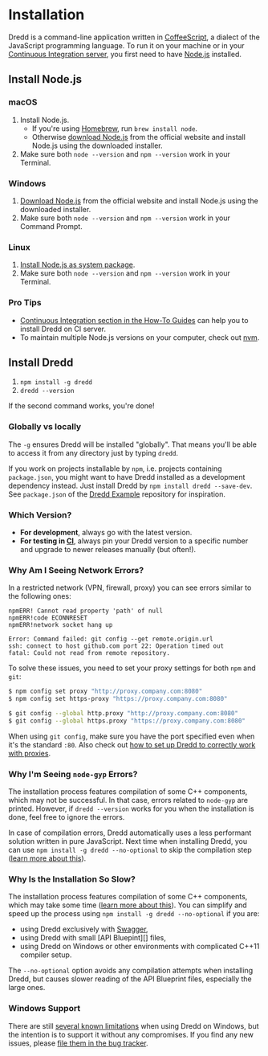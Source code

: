 # Installation

Dredd is a command-line application written in [CoffeeScript][], a dialect of the JavaScript programming language. To run it on your machine or in your [Continuous Integration server][CI], you first need to have [Node.js][] installed.

## Install Node.js

### macOS

1. Install Node.js.
    - If you're using [Homebrew][], run `brew install node`.
    - Otherwise [download Node.js][Download Node.js] from the official website and install Node.js using the downloaded installer.
2. Make sure both `node --version` and `npm --version` work in your Terminal.

### Windows

1. [Download Node.js][] from the official website and install Node.js using the downloaded installer.
2. Make sure both `node --version` and `npm --version` work in your Command Prompt.

### Linux

1. [Install Node.js as system package][].
2. Make sure both `node --version` and `npm --version` work in your Terminal.

### Pro Tips

- [Continuous Integration section in the How-To Guides](how-to-guides.md#continuous-integration) can help you to install Dredd on CI server.
- To maintain multiple Node.js versions on your computer, check out [nvm][].

## Install Dredd

1. `npm install -g dredd`
2. `dredd --version`

If the second command works, you're done!

### Globally vs locally

The `-g` ensures Dredd will be installed "globally". That means you'll be able to access it from any directory just by typing `dredd`.

If you work on projects installable by `npm`, i.e. projects containing `package.json`, you might want to have Dredd installed as a development dependency instead. Just install Dredd by `npm install dredd --save-dev`. See `package.json` of the [Dredd Example][] repository for inspiration.

### Which Version?

- **For development**, always go with the latest version.
- **For testing in [CI][]**, always pin your Dredd version to a specific number and upgrade to newer releases manually (but often!).

### Why Am I Seeing Network Errors?

In a restricted network (VPN, firewall, proxy) you can see errors similar to the following ones:

```text
npmERR! Cannot read property 'path' of null
npmERR!code ECONNRESET
npmERR!network socket hang up
```

```text
Error: Command failed: git config --get remote.origin.url
ssh: connect to host github.com port 22: Operation timed out
fatal: Could not read from remote repository.
```

To solve these issues, you need to set your proxy settings for both `npm` and `git`:

```sh
$ npm config set proxy "http://proxy.company.com:8080"
$ npm config set https-proxy "https://proxy.company.com:8080"

$ git config --global http.proxy "http://proxy.company.com:8080"
$ git config --global https.proxy "https://proxy.company.com:8080"
```

When using `git config`, make sure you have the port specified even
when it's the standard `:80`. Also check out
[how to set up Dredd to correctly work with proxies][Dredd Proxy].

### Why I'm Seeing `node-gyp` Errors?

The installation process features compilation of some C++ components, which may not be successful. In that case, errors related to `node-gyp` are printed. However, if `dredd --version` works for you when the installation is done, feel free to ignore the errors.

In case of compilation errors, Dredd automatically uses a less performant solution written in pure JavaScript. Next time when installing Dredd, you can use `npm install -g dredd --no-optional` to skip the compilation step ([learn more about this][C++11 vs JS]).

### Why Is the Installation So Slow?

The installation process features compilation of some C++ components, which may take some time ([learn more about this][C++11 vs JS]). You can simplify and speed up the process using `npm install -g dredd --no-optional` if you are:

- using Dredd exclusively with [Swagger][],
- using Dredd with small [API Bluepint][] files,
- using Dredd on Windows or other environments with complicated C++11 compiler setup.

The `--no-optional` option avoids any compilation attempts when installing Dredd, but causes slower reading of the API Blueprint files, especially the large ones.

### Windows Support

There are still [several known limitations][Windows Issues] when using Dredd on Windows, but the intention is to support it without any compromises. If you find any new issues, please [file them in the bug tracker][New Issue].


[API Blueprint]: https://apiblueprint.org/
[Swagger]: http://swagger.io/

[CoffeeScript]: http://coffeescript.org/
[CI]: how-to-guides.md#continuous-integration

[Windows Issues]: https://github.com/apiaryio/dredd/issues?utf8=%E2%9C%93&q=is%3Aissue%20is%3Aopen%20label%3AWindows%20
[New Issue]: https://github.com/apiaryio/dredd/issues/new

[Homebrew]: http://brew.sh/
[Node.js]: https://nodejs.org/en/
[nvm]: https://github.com/creationix/nvm
[Download Node.js]: https://nodejs.org/en/#download
[Install Node.js as system package]: https://nodejs.org/en/download/package-manager/

[C++11 vs JS]: CONTRIBUTING.md#compiled-vs-pure-javascript
[Dredd Proxy]: how-it-works.md#using-http-s-proxy
[Dredd Example]: https://github.com/apiaryio/dredd-example/
